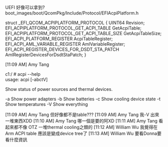 UEFI 好像可以拿到?
boot_images/boot/QcomPkg/Include/Protocol/EFIAcpiPlatform.h

struct _EFI_QCOM_ACPIPLATFORM_PROTOCOL {
   UINT64                                            Revision;
   EFI_ACPIPLATFORM_PROTOCOL_GET_ACPI_TABLE          GetAcpiTable;
   EFI_ACPIPLATFORM_PROTOCOL_GET_ACPI_TABLE_SIZE     GetAcpiTableSize;
   EFI_ACPI_PLATFORM_REGISTER                        AcpiTableRegister;
   EFI_ACPI_AML_VARIABLE_REGISTER                    AmlVariableRegister;
   EFI_ACPI_REGISTER_DEVICES_FOR_DSDT_STA_PATCH      AmlRegisterDevicesForDsdtStaPatch;
}

[11:09 AM] Amy Tang
    
c1:/ # acpi --help                                                                                                                                                                                         
usage: acpi [-abctV]


Show status of power sources and thermal devices.


-a    Show power adapters
-b    Show batteries
-c    Show cooling device state
-t    Show temperatures
-V    Show everything
 




​[11:09 AM] Amy Tang
    但好像都不是table???
​[11:09 AM] Amy Tang
    我-V 出來一堆東西XDD
​[11:10 AM] Amy Tang
    哪一個是要的阿XD
​[11:11 AM] Amy Tang
    看起來都不像 OTZ 一堆thermal cooling之類的
​[11:12 AM] William Wu
    我覺得在Arm ACPI table 應該是變成device tree了
​[11:13 AM] William Wu
    要看Donna要看什麼資訊
